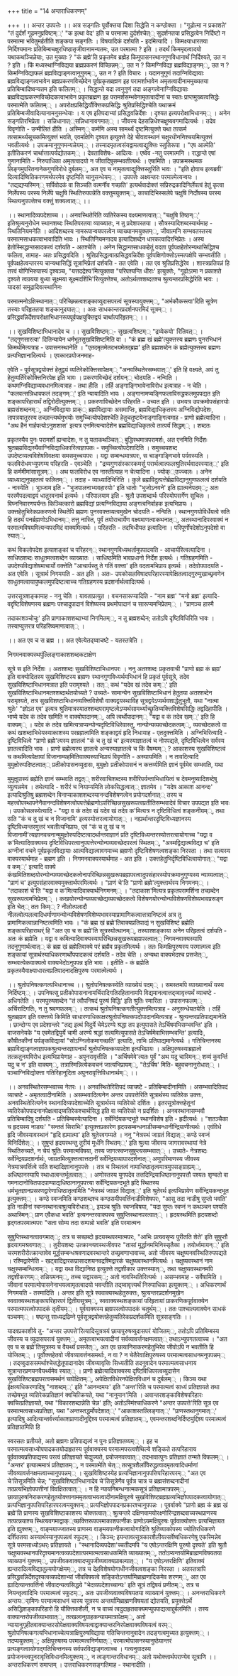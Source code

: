 +++
title = "14 अन्तराधिकरणम्"

+++
।। अन्तर उपपत्तेः ।। अत्र सङ्गतिः पूर्वोक्त्तया दिशा सिद्धेति न कण्ठोक्त्ता । "गूढोत्मा न प्रकाशते' "तं दुर्दर्शं गूढमनुप्रविष्टम््' "क इत्था वेद' इति च परमात्मा दुर्दर्शश्चेत्् सुदर्शनतया प्रसिद्धत्वेन निर्दिष्टो न परमात्मा भवितुमर्हतीति शङ्कया सङ्गतिः । विषयादिकं दर्शयति - इदमित्यादि । किमक्ष्याधारतया निर्दिश्यमानः प्रतिबिम्बचक्षुरधिष्ठातृजीवानामन्यतमः, उत परमात्मा ? इति । तदर्थं किममृदत्वादयो यथाकथञ्चिन्नेयाः, उत मुख्याः ? "कं ब्रह्मे'ति प्रकृतमेव ब्रह्मेह किमुपासनस्थानगुणविधानार्थं निर्दिश्यते, उत न ? इति । किं मध्यस्थाग्निविद्यया ब्रह्मप्रकरणं विच्छिन्नम््, उत न ? किमग्निविद्या ब्रह्मविद्याङ्गम््, उत न ? किमग्निविद्याफलं ब्रह्मविद्याङ्गत्वानुगुणम््, उत न ? इति विचारः । यदाननुगुणं तदाग्निविद्यायाः ब्रह्मविद्याङ्गत्वभावेन ब्रह्मप्रकरणविच्छेदेन पूर्वप्रकृतब्रह्मण इह परामर्शाभावेन अमृतत्वादीनाममुख्यतया प्रतिबिम्बादिष्वन्यतम इति फलितम्् । सिद्धान्ते यदा त्वनुगुणं तदा अङ्गत्वेनाग्निविद्यायाः ब्रह्मविद्याप्रकरणविच्छेदकत्वाभावेन प्रकृतब्रह्मण इह परामर्शसम्भवेनामृतत्वादीनां च स्वतः प्राप्तमुख्यत्वसिद्धेः परमात्मेति फलितम्् । अपरोक्षप्रसिद्धिर्यौक्त्तिकप्रसिद्धिः श्रुतिप्रसिद्धिश्चेति यथाक्रमं प्रतिबिम्बजीवादित्यानामनुसन्धेयाः । य एष इतिपदाभ्यां प्रसिद्धवन्निर्देशः । दृश्यत इत्यपरोक्षाभिधानम्् । अनेन सङ्गतिरभिप्रेता । सन्निधानात््सन्निधानावगमात्् । जीवस्य देहसन्निधेश्चक्षुष्यवगमादित्यर्थः । तदेव विवृणोति - उन्मीलितं हीति । अस्मिन्् कर्मणि अस्य सामर्थ्यं दृष्टमित्युक्त्ते यथा तत्कर्म तत्सामर्थ्यसूचकमित्युक्त्तं भवति, एवमक्षिणि दृश्यत इत्युक्त्ते देहे चीवावस्थानं चक्षुरधीननिश्चयमित्युक्त्तं भवतीत्यर्थः । उपक्रमानुगुणमन्यन्नेयम्् । तस्मादमृतत्वसंयद्वामत्वाद्युक्त्तिः स्तुतिरूपा । "एष आत्मेति' इतीतिकरणं चार्थात्तात्पर्यद्योतकम्् । देवताविशेषः- आदित्यः । एष्वेव -नतु परमात्मनि । राद्धान्ते एषां गुणानामिति - निरुपाधिका अमृतत्वादयो न जीवादिषुसम्भवतीत्यर्थः । एषामिति । उपक्रमस्थमक लिङ्गमुपरितनानेकगुणविरोधे दुर्बलम््, अत एव च नामृतत्वाद्युक्त्तिस्तुरिति भावः । "इति होवाच इत्यब्रवी' दित्यादिष्वितिकरणमर्थपरमेव दृष्टमिति चानुसन्धेयम्् । उपपत्तेः अक्ष्यन्तरः परमात्मेत्यन्वयः । "तद्यद्यप्यस्मिन्् सर्पिवोदकं वा सिञ्चति वत्मर्नीव गच्छति' इत्यर्थवादोक्त्तं सप्रिरुद्रकादिनिर्लेपत्वं हेतुं कृत्वा निर्लेपस्य परस्य निर्लेपे चक्षुषि स्थितिरुपपन्नेति वक्त्तुमयुक्त्तम््, काचादिभिस्सलेपे चक्षुषि निर्दोषस्य परस्य स्थित्यनुपपत्तेश्च वक्त्तुं शक्यत्वात्् ।।

।। स्थानादिव्यपदेशाच्च ।। अनवस्थितेरिति व्यतिरेकस्य वक्ष्यमाणत्वात्् "चक्षुषि तिष्ठन््' इतिश्रुत्यनुरोधेन स्थानशब्दः स्थितिपरतया व्याख्यातः, न तु प्रदेशपरतया । सौत्रस्यादिशब्दस्यार्थमाह - स्थितिनियमनेति । आदिशब्दस्य नामरूपान्वयपरत्वेन व्याख्यानमयुक्त्तम््, जीवात्मनि सम्भवतस्तस्य परमात्मसाधकत्वाभावादिति भावः । स्थितिनियमनादय इत्यादिशब्देन धारकत्वादिरभिप्रेतः । अस्य हेतोस्सिद्धान्तसादकत्वं दर्शयति - अतश्चेति । अनेन सिद्धान्तसाधकहेतुं वदता पूर्वपक्षहेतोरन्यथासिद्धिश्च फलिता, तामाह- अतः प्रसिद्धवदिति । श्रुतिप्रसिद्धत्वात्प्रसिद्धवन्निर्देशः पूर्वपक्षिणोक्त्तोऽस्मत्पक्षेपि सम्भवतीति । पूर्वपक्षहेत्वन्तरस्य चान्यथासिद्धिं सूत्राभिप्रेतां दर्शयति - तत एवेति । तत एव श्रुतिप्रसिद्धेरेव । शास्त्रप्रतिपन्नं हि तत्त्वं योगिभिरुपास्यं दृश्यञ्च, "यत्तदद्रेश्य'मित्युक्तवा "परिपश्यन्ति धीराः' इत्युक्त्तेः, "गूढोऽत्मा न प्रकाशते दृश्यते त्वग्रयया बुध्या सूक्ष्मया सूक्ष्मदर्शिभि'रित्युक्त्तेश्च, अतोऽर्थतश्शब्दतश्च श्रुत्यन्तरप्रसिद्धेरिति भावः । यादसां समुद्रादिवत्स्थानिनः

परमात्मनोऽक्षिस्थानात्् परिच्छिन्नत्वशङ्काव्युदासपरत्वं सूत्रस्यायुक्त्तम््, "अर्भकौकस्त्वा'दिति सूत्रेण तस्याः परिहृततया शङ्कानुदयात्् । अतः साधकान्तरप्रदर्शनपरमिदं सूत्रम्् । प्रसिद्धवन्निर्देशापरोक्षाभिधानरूपपूर्वपक्षयुक्त्तिद्वयं चार्थात्परिहृतम्् ।।

।। सुखविशिष्टाभिधानादेव च ।। सुखविशिष्टम््- सुखत्वशिष्टम्् "द्रव्येकयो' रितिवत्् । "तद्गुणसारत्वा' दितिन्यायेन धर्मभूतसुखविशिष्टमिति वा । "कं ब्रह्म खं ब्रह्मे'त्युक्त्तस्य ब्रह्मणः पुनरभिधानं किमर्थमित्यत्राह - उपासनस्थानेति । "एतदमृतमेतदभयमेतद्ब्रह्म' इति ब्रह्मशब्देन कं ब्रह्मेत्युक्त्तस्य ब्रह्मणः प्रत्यभिज्ञानादित्यर्थः । एवकारप्रयोजनमाह-

एवेति - पूर्वसूत्रद्वयोक्त्तं हेतुद्वयं व्यतिरेकोक्त्तिसापेक्षम्् "अनवस्थितेरसम्भवात््' इति हि वक्ष्यते, अयं तु हेतुव्यर्तिरेकोक्त्तिनिरपेक्ष इति भावः । प्रकरणविच्छेदं दर्शयन्् चोदयति - नन्विति । कथमग्निविद्याव्यवधानमित्यत्राह - तथा हीति । तर्हि अङ्गाङ्गिभावेनाविरोध इत्यत्राह - न चेति । "फलवत्सन्निधावफलं तदङ्गम््' इति न्यायादिति भावः । अङ्गानामप्यङ्गिफलाविरुद्धफलमुपपद्यत इति शङ्कापरिहारार्थं तद्विरोदीत्युक्त्तम्् । प्रकरणाविच्छेदेन परिहरति - उच्यत इति । उभयत्र उपक्रमोपसंहारयोः ब्रह्मसंशब्दनम््, अग्निविद्यायाः प्राक्् ब्रह्मविद्यायाः असमाप्तिः, ब्रह्मविद्याधिकृतस्य अग्निविद्योपदेशः, तापत्रयातुरस्य तच्छान्त्यर्थमुभयोः समुच्चित्योपदेशश्चेति हेतुचतुष्टयेनाङ्गाङ्गित्वमाह - प्राणो ब्रह्मेत्यादिना । "अथ हैनं गार्हपत्योऽनुशशास' इत्यत्र एनमित्यन्वादेशेन ब्रह्मविद्याधिकृतत्वे तात्पर्यं सिद्धम्् । शब्दतः

प्रकृतस्यैव पुनः परामर्शो ह्यन्वादेशः, न तु यताकथञ्चित्् बुद्धिस्थमात्रपरामर्शः, अत एनमिति निर्देशः श्रुतब्रह्मविद्यस्यैवाग्निविद्याधिकारित्वज्ञापकः - समुच्चित्योपदेशादिति । समुच्चयशब्द उपदेष्टव्यत्वविशेषविवक्षया समसमुच्चयपरः । यद्वा सम्बन्धमात्रपरः, स चाङ्गाङ्गिभावे पर्यवस्यति । फलविरोधमभ्युपगम्य परिहरति - एवञ्चेति । "द्रव्यगुणसंस्कारकमर्सु परार्थत्वात्फलश्रुतिरर्थवादस्स्यात््' इति हि कर्ममीमांसासूत्रम्् । अथ फलविरोध एव नास्तीत्याह न चेत्यादिना । ज्योक््उज्ज्वलः । अनेन व्याध्याद्यनुपहतत्वं फलितम्् । तदाह - व्याध्यादिभिरिति । कुले ब्रह्मविदुत्पत्तेर्ब्रह्मविद्यानुगुणफलत्वं दर्शयति - नास्येति । भुञ्जाम इति - "भुजपालनाभ्यवहारयोः' इति धातोः "भुजोऽनवने' इति ह्यात्मनेपदम््; अतः परस्मैपदत्वाद्वयं धातुरवनार्थ इत्यर्थः । परिपालयाम इति - श्रुतौ उपशब्दार्थः परिस्योपसर्गेण सूचितः । विघ्ननिवारणपर्यन्तः किञ्चित्कारो ब्रह्मविद्यां प्रत्यग्निविद्याया अङ्गत्वनिर्वाहक इत्यभिप्रायः । उक्त्तहेतुभिरेकप्रकरणत्वे स्थितेपि ब्रह्मणः पुनरवक्त्तव्यत्वमुखेन चोदयति - नन्विति । स्थानगुणयोविर्धेयत्वे सति हि तदर्थं पनर्ब्रह्मणोऽभिधानम्् तत्तु नास्ति, पूर्वं तयोराचार्येण वक्ष्यमाणत्वाकथनात््, अतस्थानादिपरवाक्यं न परमात्मविषयमित्यन्यपरमिदं वाक्यमित्यर्थः । परिहरति - तदभिधीयत इत्यादिना । परिपूर्णोपदेशोऽनुपदेशो वा स्यात््,

कथं विकलोपदेश इत्याशङ्कां च परिहरन्् स्थानगुणविध्यथर्तामुपपादयति - आचार्यस्त्वित्यादिना । साधिष्ठशब्दः साधुतमत्वशब्देन व्याख्यातः । साधिष्ठमिति भावप्रधानो निर्देश इत्यर्थः । गतिग्रहणमिति - उपदेश्यविद्याशेषमाचार्यो वक्त्तेति "आचार्यस्तु ते गतिं वक्त्ता' इति वदतामभिप्राय इत्यर्थः । तदेवोपपादयति - अत एवेति । सूत्रार्थ निगमयति - अत इति । अतः- उपकोसलविषादपरिहारस्यापेक्षितत्वाद्गुरुमुखाच्छ्रवणेन साधुतमत्वायापुष्कलमुपदिष्टत्वाच्च गतिग्रहणस्य प्रदशर्नार्थत्वादित्यर्थः ।

उत्तरसूत्रशङ्कामाह - ननु चेति । यावताप्रत्युत । वचनसारूप्यादिति - "नाम ब्रह्म' "मनो ब्रह्म' इत्यादि- वद्दृष्टिविशेषणस्य ब्रह्मणः पश्चादुपादानं विशेष्यस्य प्रथमोपादानं च सारूप्यमभिप्रेतम्् । "प्राणञ्च हास्मै

तदाकाशञ्चोचुः' इति प्राणाकाशशब्दाभ्यां निगमितम््, न तु ब्रह्मशब्देन; ततोऽपि दृष्टिविधिरिति भावः । तस्याप्युत्तरत्र परिहरिष्यमाणत्वात्् ।

।। अत एव च स ब्रह्म ।। अत एवेत्येतद्य्वाचष्टे - यतस्तत्रेति ।

निगमनवाक्यस्थपुंल्लिङ्गाकाशशब्दकटाक्षेण

सूत्रे स इति निर्देशः । अतश्शब्दः सुखविशिष्टाभिधानपरः । ननु अतश्शब्दः प्रकृतवाची "प्राणो ब्रह्म कं ब्रह्म' इति वाक्योदितस्य सुखविशिष्टस्य ब्रह्मणः स्थानगुणविध्यर्थमभिधानं हि प्रकृतं पूर्वसूत्रे, तदेव सुखविशिष्टाभिधानमत्रात इति परामृश्यते । तत्् कथं "यदेव खं तदेव कम््' इति सुखविशिष्टाभिधानमतश्शब्दार्थतयोच्यते ? उच्यते- सामान्येन सुखविशिष्टाभिधानं हेतुतया अतश्शब्देन परामृश्यते, तत्र सुखविशष्टाभिधानव्यक्त्तिविशेषौ वाक्यद्वयस्थाविह सूत्रद्वयेऽप्यर्थवशाद्धेतुभूतौ, यथा "नात्मा श्रुतेः' "ज्ञोऽत एव' इत्यत्र श्रुतिमात्रस्यातश्शब्दपरामृष्टत्वेऽप्यर्थसामर्थ्याच्छ्रुतिव्यक्त्तिविशेषसिद्धिः तद्वदिहापीति । भाष्ये यदेव कं तदेव खमिति न वाक्योपादानम््, अपि त्वर्थोपादानम्् "यद्वा व कं तदेव खम््' इति हि वाक्यम्् । यदेव कं तदेव खमित्यत्राप्यन्योन्यदृष्टिविधिरेवास्तु, नान्योन्यव्यवच्छेदकत्वम््, व्यवच्छेदकत्वे वा कथं खशब्दाभिधेयस्याकाशस्य परब्रह्मत्वमिति शङ्काद्वयं हृदि निधायाह - एतदुक्त्तमिति । अग्निभिरित्यादि - दृष्टिविधित्वे "प्राणो ब्रह्मे'त्यस्य ज्ञातत्वं "कं च तु खं च' इत्यस्याज्ञातत्वं च नोपपद्यते, दृष्टिविधित्वेन सर्वस्य ज्ञातत्वादिति भावः । प्राणो ब्रह्मेत्यस्य ज्ञातत्वे अन्यस्याज्ञातत्वे च किं वैषम्यम्् ? आकाशस्य सुखविशिष्टत्वं च कथमित्यपेक्षायां विजानाम्यहमितिवाक्यस्याभिप्रायं विवृणोति - अस्यायमिति । न तावदित्यादि मुमुक्षोरुपदिष्टत्वात्् प्रतीकोपासनव्युदासः, मुमुक्षोः प्रतीकोपासनं न कत्तर्व्यमिति ज्ञानं पूर्वमेव सम्भवति, यथा

मुमुक्षूपास्यं ब्रह्मेति ज्ञानं सम्भवति तद्वत्् शरीरवाचिशब्दस्य शरीरिपर्यन्ताभिधायित्वं च देवमनुष्यादिशब्देषु व्युत्पन्नमेव । तथेत्यादि - शरीरं च नियाम्यमिति लोकसिद्धत्वात्् ज्ञातमेव । "यदेष आकाश आनन्दः' इत्यादिश्रुतिषु ब्रह्मशब्देन विनाप्याकाशशब्दस्यानन्दविशेषणत्वेन प्रयोगदर्शनात्् तस्य च महत्त्वोपस्थापनेनैवानन्दविशेषणत्वोपपत्तेर्ब्रह्मणोऽपरिच्छिन्नसुखरूपत्वप्रतीतिसम्भवादेवं विचार उपपद्यत इति भावः । उपकोसलस्येत्यादि - "यद्वा व कं तदेव खं यदेव खं तदेव क'मित्यत्र न दृष्टिविधित्वं शङ्कनीयम््, तथा सति "कं च तु खं च न विजानामि' इत्यस्योत्तरत्वायोगात्् । नह्यर्थान्तरदृष्टिविध्यज्ञानस्य दृष्टिविध्यन्तरमुत्तरं भवतीत्यभिप्रायः, एवं "कं च तु खं च न विजानामी'त्यज्ञानवचनान्मुमुक्षोरुपदिष्टत्वादर्थान्तराज्ञानं प्रति दृष्टिविध्यन्तरस्योत्तरत्वायोगाच्च "यद्वा व क'मित्यादिवाक्यस्य दृष्टिविधिपरत्वानुपपत्तेरन्योन्यव्यवच्छेदपरत्वं स्थितम््, "अस्मद्विद्यात्मविद्या च' इति अग्नीनां वचने पूर्वप्रकृतविद्यायाः आत्मविद्यात्वावगमाच्च ब्रह्मणो दृष्टिविशेषणत्वशङ्का निरस्ता । तथा सत्यस्य वाक्यस्यार्थमाह - ब्रह्मण इति । निगमनवाक्यस्यार्थमाह - अत इति । उक्त्तहेतुभिर्दृष्टिविधित्वायोगात्् "यद्वा व कम््' इत्यादि वाक्ये कंखमितिशब्दयोरन्योन्यव्यवच्छेदकत्वेनापरिच्छिन्नसुखरूपब्रह्मपरत्वादुपसंहारस्योपक्रमानुगुण्यस्य न्याय्यत्वात्् "प्राणं च' इत्युपसंहारवाक्यमुक्त्तार्थपरमित्यर्थः । "प्राणं चे'ति "प्राणो ब्रह्मे'त्युक्त्तार्थस्य निगमनम्् । "तदाकाशं चे'ति "यद्वा व क'मित्यादिवाक्यार्थनिगमनम्् । "तदाकाश'मित्यत्र प्रकृतपरामर्शिना तच्छब्देन सुखरूपत्वमभिप्रेतम्् । कखयोरन्योन्यव्यवच्छेद्यव्यवच्छेदकत्वे विशेषणयोरन्योन्यविशेषणविशेष्यभावप्रसङ्ग इति चेत्् ततः किम्् ? नीलोत्पलादौ नीलत्वोत्पलत्वादिधर्माणामन्योन्यविशेषणविशेष्यभावस्याप्रामाणिकत्वात्तत्रानिष्टत्वं अत्र तु प्रामाणिकत्वान्नानिष्टत्वमिति भावः । "कं ब्रह्म खं ब्रह्मे'तिवाक्यप्रतिपाद्यं न सुखविशिष्टं ब्रह्मेति शङ्कापरिहाराथर्ं हि "अत एव च स ब्रह्मे'ति सूत्रस्योत्थानम््, तस्याश्शङ्काया अनेन परिहृतत्वं दर्शयति - अतः कं ब्रह्मेति । यद्वा व कमित्यादिवाक्यस्यापरिच्छिन्नसुखरूपब्रह्मपरत्वात्् निगमनवाक्यस्यापि तदनुगुणार्थत्वात्् कं ब्रह्म खं ब्रह्मेतिवाक्ये परं ब्रह्मैव प्रकृतमित्यर्थः । ततः किमक्षिपुरुषस्य परमात्मत्व इति शङ्कायां सूत्रार्थस्याधिकरणार्थोपपादकत्वं दर्शयति - तदेव चेति । अन्यथा वाक्यभेदश्च प्रसजेत््, सम्भवत्येकवाक्यत्वे वाक्यभेदोऽनुपपन्न इति भावः । इतीति - कं ब्रह्मेति प्रकृतस्यैवाक्ष्याधारत्वप्रतिपादनादक्षिपुरुषः परमात्मेत्यर्थः ।

।। श्रुतोपनिषत्कगत्यभिधानाच्च ।। श्रुतोपनिषत्कस्येति व्याख्येयं पदम्् । समस्तमपि व्याख्यानार्थं यस्य निर्दिष्टम्् । उपनिषत्सु प्रतीकोपासनानामर्चिरादिगतिरहितानामपि विद्यमानत्वात्तद्य्वावृत्त्यर्थं व्याचष्टे - अधिगतेति । परमपुरुषशब्देन "तं त्वौपनिषदं पुरुषं विद्धि' इति श्रुतिः स्मारिता । उपासनफलम्् अर्चिरादिगतिः, न तु श्रवणफलम्् । तत्कथं श्रुतोपनिषत्कगतीत्युक्त्तमित्यत्राह - अनुसन्धेयतयेति । तर्हि श्रुतब्रह्मण इति वक्त्तव्ये किमिति साधारणाधिकाक्षरश्रुतोपनिषत्कपदोपादानमित्यत्राह - श्रुत्यन्तरप्रतिपाद्यमानेति । छान्दोग्य एव प्रदेशान्तरे "तद्य इत्थं विदुर्ये चेमेऽरण्ये श्रद्धा तप इत्युपासते तेऽर्चिषमभिसम्भवन्ति' इति । वाजसनेयके "य एवमेतद्वियुर्ये चामी अरण्ये श्रद्धां सत्यमित्युपासते तेऽचिर्षमेवाभिसम्भवन्ति' इत्यादिः, कौषीतकीनां पर्यङ्कविद्यायां "सोऽग्निलोकमागच्छति' इत्यादिः, ताभिः प्रतिपाद्यमानेत्यर्थः । गतिचिन्तनस्य ब्रह्मविद्याङ्गत्वज्ञापकश्रुत्यन्तरज्ञापनार्थं श्रुतोपनिषत्कव्यपदेश इत्यभिप्रायः । अक्षिपुरुषस्याब्रह्मत्वे तत्क्रतुनयविरोध इत्यभिप्रायेणाह - अपुनरावृत्तीति । "अर्चिषमेवे'त्यतः पूर्वं "अथ यदु चास्मिन्् शव्यं कुवर्न्ति यदु च न' इति वाक्यम््, तत्रास्मिन्नित्येकवचनं जात्यभिप्रायम््, "तेऽर्चिष' मिति- बहुवचनानुरोधात्् । पञ्चाग्निविद्योक्त्ता गतिरिहानूदिता अपुनरावृत्तिविधानार्थम्् ।।

।। अनवस्थितेरसम्भवाच्च नेतरः ।। अनवस्थितेरितिपदं व्याचष्टे - प्रतिबिम्बादीनामिति । असम्भवादितिपदं व्याचष्टे - अमृतत्वादीनामिति । असम्भवादित्यनेन अन्तर उपपत्तेरिति सूत्रार्थस्य व्यतिरेक उक्त्तः, अनवस्थितेरित्यनेन स्थानादिव्यपदेशाच्चेति सूत्रार्थस्य व्यतिरेको दर्शितः । इतरसूत्रोक्त्तहेतूनां व्यतिरेकोपपादनानपेक्षत्वाद्य्वतिरेकश्चार्थसिद्ध इति वा व्यतिरेको न प्रदर्शितः । अनवस्थानासम्भवौ प्रतिबिम्बादिषु दर्शयति - प्रतिबिम्बस्येत्यादिना । सर्वेर्न्दियकन्दभूते स्थानविशेष इति - हृदीत्यर्थः । "शतञ्चैका च हृदयस्य नाड्यः' "सन्ततं सिराभिः' इत्युक्त्तप्रकारेण हृदयसम्बन्धनाडीसम्बन्धानीन्द्रियाणीत्यर्थः । एवंविधे हृदि जीवस्यावस्थानं "हृदि ह्यमात्मा' इति श्रुतेरवगम्यते । ननु "नेत्रस्थं जाग्रतं विद्यात्् कण्ठे स्वप्नं विनिर्दिशेत्् । सुषुप्तं हृदयस्थन्तु तुरीयं मूर्धनि स्थितम््' इति श्रुत्या जीवस्य जागरावस्थायां नेत्रे स्थितिरुच्यते, न चेयं श्रुतिः परमात्मविषया, तस्य जागत्स्वप्नसुषुप्त्यसम्भवात्् । उच्यते- नेत्रशब्दः सर्वेन्द्रियप्रदशर्नार्थः, जाग्रतमित्युक्त्तत्वात्तदानीं सर्वेन्द्रियव्यापारदर्शनात्् अणुपरिमाणस्य जीवस्य नेत्रमात्रवर्त्तित्वे सति शब्दादिज्ञानानुपपत्तेः । तत्र च स्थितत्वं नामाधिष्ठातृत्वमात्रमुपसङ्ग्राह्यम््, अधिष्ठानस्यापि स्थाधात्वन्तर्भूतत्वात्् । अणोस्तस्य युगपदेव तत्तदिन्द्रियाधिष्ठानानुपपत्तौ पश्यतः शृण्वतो वा गमनादानोचितपादपाण्याद्यधिष्ठानानुपपत्त्या सर्वेन्द्रियकन्दभूते हृदि स्थितस्य धर्मभूतज्ञानप्रसरणद्वारेणाधिष्ठातृत्वमिति "नेत्रस्थं जाग्रतं विद्यात््' इति श्रुतेरर्थ इत्यभिप्रायेण सर्वेन्द्रियकन्दभूत इत्युक्त्तम्् । कण्ठे स्वप्नमिति कण्ठशब्दश्च कण्ठसमीपवर्त्तिनाडीविशेषपरः, "आसु तदा नाडीषु सुप्तो भवति' इति नाडीनां स्वप्नस्थानत्वश्रुत्यविरोधात््, इयञ्च श्रुतिः स्वप्नविषया, "यदा सुप्तः स्वप्नं न कथञ्चन पश्यति अथास्मिन्् प्राण एवैकधा भवति' इत्यनन्तरवाक्यस्य सुषुप्तिस्थानपरत्वात्् । हृदयस्थमिति हृदयशब्दो हृद्गतपरमात्मपरः "सता सोम्य तदा सम्पन्नो भवति' इति परमात्मनः

सुषुप्तिस्थानत्वावगमात््; तत्र च सच्छब्दो हृदयस्थपरमात्मपरः, "आभिः प्रत्यवसृप्य पुरीतति शेते' इति सुषुप्तौ हृदयागमश्रवणात्् । तुरीयशब्दः उत्क्रान्त्यवस्थजीवपरः "तासां मूर्द्धानमभिनिस्सृतैका । तयोर्ध्वमायन््' इति चरमशरीरोत्क्रान्तावेव मूर्द्धसम्बन्धश्रवणादवस्थान्तरे तच्छ्रवणाभावाच्च, अतो जीवस्य चक्षुष्यनवस्थितिरुपपद्यते । रश्मिद्वारेणेति - खट्वादिद्वारकप्रासादशयनवद्रश्मिद्वारकं चक्षुष्यवस्थानमित्यर्थः । चक्षुष्यवस्थानं नाम चक्षुस्सम्बन्धित्वम्् । यद्वा यथा विद्यानिष्ठ इत्युक्त्ते तद्वशीकार उक्त्तस्यात््, तथा चक्षुष्यवस्थानमपि तद्वशीकरणम्् तन्नियमनम््, तच्च सद्वारकम््; अतो नावस्थितिरित्यर्थः । असम्भवमाह - सर्वेषामिति । जीवानां परमात्मोपासनेनाभयत्वामृतत्वादयो भवन्तीति तद्य्वावृत्त्यर्थं निरुपाधिका इत्युक्त्तम्् । अधिकरणार्थं निगमयति - तस्मादिति । अन्तर इति सूत्रे स्ववाक्यस्थहेतुरुक्त्तः, श्रुत्यन्तरप्रदर्शनमुखेन स्ववाक्यस्थशङ्कापरिहारपरं द्वितीयसूत्रम््, स्ववाक्यस्थशङ्कायां परिहृतायां प्राकरणिकपूर्ववाक्येन परमात्मपरत्वोपपादकं तृतीयम्् । पूर्ववाक्यस्य ब्रह्मपरत्वोपपादकं चतुर्थम्् । ततः पाश्चात्यवाक्येन साधकं पञ्चमम्् । षष्ठन्तु साध्यद्रढिम्ने पूर्वसूत्रद्वयोक्त्तहेतुव्यतिरेकप्रदर्शकमिति सूत्रसङ्गतिः ।।

यादवप्रकाशीये तु- "अन्तर उपपत्ते'रित्यादिसूत्रत्रयं छायापुरुषव्युदासपरं योजितम््, ततोऽपि प्रतिबिम्बस्य जीवस्य च व्युदासपरत्वं युक्त्तम््, अमृतत्वाभयत्वादीनां सर्वव्यावर्त्तनक्षमत्वात्् तथाऽभ्युपगतत्वाच्च । "अत एव च स ब्रह्मे'तिसूत्रस्य च वैयर्थ्यं प्रसजेत््, अत एव छायानिराकरणहेतुभिरेव जीवोऽपि न भवतीति हि योजितम्् । पूर्वोक्त्तहेतवो जीवव्यावर्त्तनसमर्थाः, न वा ? न चेतैरेवाक्षिपुरुषस्य परमात्मत्वसाधनमनुपपन्नम्् । तद्य्वुदाससमर्थाश्चेत्तद्धेतूपादानादेव जीवव्यावृत्तिः सिध्यतीति तदनुवादेन परमात्मत्वसाधनाय सूत्रान्तरप्रणयनवैयर्थ्यमेव स्यात्् । प्राणो ब्रह्मेत्यादिवाक्यस्य दृष्टिविधिपरत्वव्युदासेन सुखविशिष्टब्रह्मपरत्वसमर्थनं चापेक्षितम््, अपेक्षितविधेरनपेक्षितविधानं च दुर्बलम्् । किञ्च यथा ईक्षत्यधिकरणादिषु "नाशब्दम््' इति "आनन्दमयः' इति "अन्त'रिति च परमात्मत्वं साध्यं प्रतिज्ञायते तथा तच्छेषभूत व्यतिरेकप्रतिज्ञानं क्वचित्क्रियते, यथा "नानुमान'मिति । अवान्तरशङ्काविशेषपरिहारः क्वचित्प्रतिज्ञायते, यथा "विकारशब्दान्नेति चेन्न' इति; अतोऽस्मिंश्चाधिकरणे "अन्तर उपपत्ते'रिति सूत्र एव परमात्मत्वसाध्यप्रतिज्ञा, यथा "अन्तस्तद्धर्मोपदेशात््' "आकाशस्तल्लिङ्गात््' "प्राणस्तथानुगमात््' इत्यादिषु आदित्यान्तर्वर्त्त्याकाशप्राणादीनुद्दिश्य परमात्मत्वं प्रतिज्ञातम््, एवमन्तरशब्दनिर्दिष्टमुद्दिश्य परमात्मत्वं प्रतिज्ञातमिति हि

स्वरसतः प्रतीयते, अतो ब्रह्मणः प्रतिपाद्यत्वं न पुनः प्रतिज्ञातव्यम्् । इह च परमात्मत्वसाध्योपपादकतयोदाहृतस्य पूर्ववाक्यस्य परमात्मपरत्वशैथिल्ये शङ्किते तत्परिहाराय पूर्ववाक्यप्रतिपाद्यस्य परत्वं प्रतिज्ञायते चेद्युज्यते, प्रयोजनवत्त्वात्् तदभावात्पुनः प्रतिज्ञातं तन्मते विफलम्् । "अन्तर' इत्यात्ममात्रं प्रतिज्ञातम््, न परमात्मेति चेत्् तत्सूत्रशैलवििरुद्धत्वादमृतत्वादिधर्माणां जीवव्यावर्त्तनक्षमत्वाच्चानुपपन्नम्् । सुखविशिष्टस्येह प्रत्यभिज्ञानानुपपत्तिपरिहारपरम्् "अत एव चे'तिसूत्रमिति चेन्न; "सुखविशिष्टाभिधानादेव चे'तिसूत्रेणैव पूर्वत्र चात्र च ब्रह्मसंशब्दनादीनां तत्प्रत्यभिज्ञोपपत्तीनां विवक्षितत्वात्् । न हि न्यायनिबन्धनात्मकसूत्रं प्रतिज्ञामात्रपरम््, छायापुरुषनिराकरणहेतुतयोक्त्तानाममृतत्वाभयत्वादीनामक्षिपुरुषे सुखविशिष्टब्रह्मप्रत्यभिज्ञोपपादकत्वायोगात्् प्रत्यभिज्ञानुपपत्तिपरिहारपरत्वमयुक्त्तम्् प्रत्यभिज्ञोपपादनप्रकारश्चानुपपन्नः । पूवर्वाक्ये "प्राणो ब्रह्म कं ब्रह्म खं ब्रह्मे'ति प्राणस्य सुखविशिष्टाकाशस्य चोक्त्तत्वात्् श्रुत्यन्तरे दक्षिणवामयोरक्ष्णोरिन्द्रशब्दवाच्यस्थप्राणस्य तत्पत्न्नयाश्च स्थित्यवगमाद्वाक््च्छक्त्तिरूपपरमाकाशपत्नीकः प्राणोऽयमक्षिपुरुषः पूर्ववाक्योक्त्तः प्रत्यभिज्ञायत इति ह्युक्त्तम््, वाङ्मयाज्जातस्य प्राणस्य वाङ्मयपत्नीकत्वायोगादिति श्रुतिव्याकोपस्य ज्योतिरधिकरणे दर्शिततया अस्यार्थस्यानुपपन्नत्वं स्फुटम्् । किञ्च; इयन्तावत्सूत्रकारशैलीयत्सर्वेष्वधिकरणेषु एकस्मिन्नेव सूत्रे परमसाध्योऽथर्ः प्रतिज्ञायते । "स्थानादिव्यपदेशा'च्चतीदमपि "य एषोऽन्तरक्षिणि पुरुषो दृश्यते' इति श्रुतौ चक्षुष्यवस्थानपरिदृश्यमानत्वव्यपदेशात्परमात्मत्वसाधकमिति व्याख्यातम््, ततोऽप्यन्तर्यामिब्राह्मणविषयतया व्याख्यानं युक्त्तम््, उपजीवकवाक्यादप्युपजीव्यवाक्यप्राबल्यात्् । "य एषोऽन्तरक्षिणि' इतिवाक्यं ह्यन्तरादित्यविद्यातुल्ययोगक्षेमम््, तत्र च देहविशेषयोगाधीनजीवत्वशङ्का निरस्ता । अतस्तत्रापि प्रसिद्धवन्निर्देशदृश्यत्वव्यपदेशाभ्यां जीवविषयत्वे शङ्कितेऽन्तर्यामिब्राह्मणादिकमेव शरणम््, अत एव ह्यादित्यान्तवर्त्तिनो जीवादन्यत्वसिद्धये "भेदव्यपदेशाच्चान्यः' इति सूत्रं तद्विषयं प्रणीतम््, तत्र च नियन्तृत्वादिभिः परमात्मत्वं स्फुटम््, अतः उपजीव्यवाक्यविषयतया व्याख्यानं युक्त्तम्् । अनन्तराधिकरणे अन्तयर्ामिणः परमात्मसाधनं चास्य सूत्रस्य अन्तर्यामिब्राह्मणविषयतां द्योतयति, प्रयुक्त्तेऽर्थे असिद्धिशङ्कापरिहारो हि यौक्त्तिकशैली, न च वाच्यं त्वदुदाहृतवाक्यमप्युपपाद्यत्वाद्दुर्बलमिति । तस्य वाक्यान्तरोपजीव्याभावात््, तत्खल्वनुग्राहकन्यायमात्रापेक्षम््, अतो न्यायानुगृहीतवाक्यान्तरसोपेक्षवाक्यविषयत्वाद्वाक्यान्तरनिरपेक्षवाक्यविषयत्वं वरम्् श्रुतोपनिषत्कगत्यभिधानाच्चेत्यत्राक्षिपुरुषविद्याया गतिचिन्तनानुवादेन तदङ्गत्वमुच्यत इत्युक्त्तम्् । तदप्ययुक्त्तम््; अक्षिपुरुषस्य परमात्मत्वनिर्णयात्् परमात्मोपासनस्यानुष्ठेयान्तरं प्रत्यङ्गत्वायोगाद्गतिचिन्तनस्य सर्वपरविद्याङ्गत्वाच्च । गत्यनुवादस्य प्रयोजनन्त्वपुनरावृत्तिविधानमित्युक्त्तम््, न त्वङ्गान्तरविधानम्् अतो यथोक्त्तार्थपराण्येव सूत्राणि ।। अन्तराधिकरणं समाप्तम् । उत्तराधिकरणसङ्गतिमाह - स्थानादीति ।

